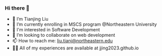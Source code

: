 ### Hi there 👋

- 🔭 I’m Tianjing Liu
- 🌱 I’m currently enrolling in MSCS program @Northeastern University
- 👀 I'm interested in Software Development
- 💞️ I’m looking to collaborate on web development
- 📫 How to reach me: liu.tianj@northeastern.edu
- 👨‍💻 All of my experiences are available at jjing2023.github.io

